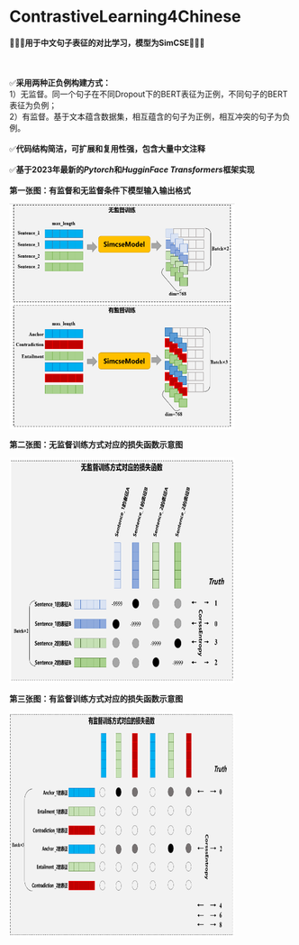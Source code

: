 # ContrastiveLearning4Chinese




🧡💛💚**用于中文句子表征的对比学习，模型为SimCSE**🧡💛💚
<br/><br/><br/><br/>
✅**采用两种正负例构建方式：**<br/>
1）无监督。同一个句子在不同Dropout下的BERT表征为正例，不同句子的BERT表征为负例；<br/>
2）有监督。基于文本蕴含数据集，相互蕴含的句子为正例，相互冲突的句子为负例。
<br/><br/>
✅**代码结构简洁，可扩展和复用性强，包含大量中文注释**
<br/><br/>
✅**基于2023年最新的*Pytorch*和*HugginFace Transformers*框架实现**
<br/><br/>
**第一张图：有监督和无监督条件下模型输入输出格式**

<img src="https://github.com/kimiest/ContrastiveLearning4Chinese/blob/main/images/1.png" width="400" height="400" alt="图1"/><br/>

**第二张图：无监督训练方式对应的损失函数示意图**

<img src="https://github.com/kimiest/ContrastiveLearning4Chinese/blob/main/images/2.png" width="400" height="400" alt="图2"/><br/>

**第三张图：有监督训练方式对应的损失函数示意图**

<img src="https://github.com/kimiest/ContrastiveLearning4Chinese/blob/main/images/3.png" width="400" height="400" alt="图3"/><br/>
